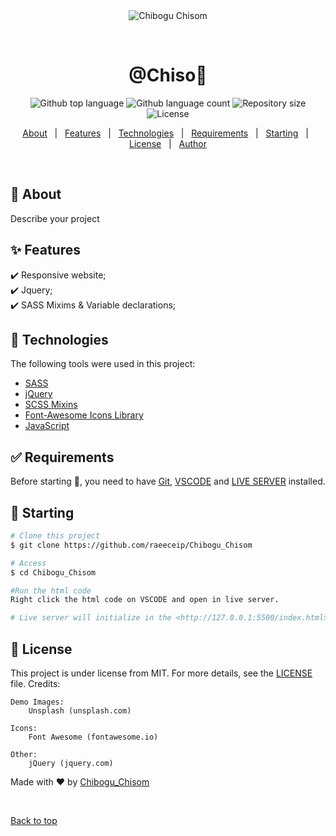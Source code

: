 <div align="center" id="top"> 
  <img src="./.github/app.gif" alt="Chibogu Chisom" />

&#xa0;

  <!-- <a href="https://GitHub.io/raeeceip">Demo</a> -->
</div>

<h1 align="center">@Chiso💚</h1>

<p align="center">
  <img alt="Github top language" src="https://img.shields.io/github/languages/top/raeeceip/Chibogu_Chisom?color=56BEB8">

  <img alt="Github language count" src="https://img.shields.io/github/languages/count/raeeceip/Chibogu_Chisom?color=56BEB8">

  <img alt="Repository size" src="https://img.shields.io/github/repo-size/raeeceip/Chibogu_Chisom?color=56BEB8">

  <img alt="License" src="https://img.shields.io/github/license/raeeceip/Chibogu_Chisom?color=56BEB8">

  <!-- <img alt="Github issues" src="https://img.shields.io/github/issues/raeeceip/Chibogu_Chisom?color=56BEB8" /> -->

  <!-- <img alt="Github forks" src="https://img.shields.io/github/forks/raeeceip/Chibogu_Chisom?color=56BEB8" /> -->

  <!-- <img alt="Github stars" src="https://img.shields.io/github/stars/raeeceip/Chibogu_Chisom?color=56BEB8" /> -->
</p>

<!-- Status -->

<!-- <h4 align="center">
	🚧  Chibogu_Chisom 🚀 Under construction...  🚧
</h4>

<hr> -->

<p align="center">
  <a href="#dart-about">About</a> &#xa0; | &#xa0; 
  <a href="#sparkles-features">Features</a> &#xa0; | &#xa0;
  <a href="#rocket-technologies">Technologies</a> &#xa0; | &#xa0;
  <a href="#white_check_mark-requirements">Requirements</a> &#xa0; | &#xa0;
  <a href="#checkered_flag-starting">Starting</a> &#xa0; | &#xa0;
  <a href="#memo-license">License</a> &#xa0; | &#xa0;
  <a href="https://github.com/raeeceip" target="_blank">Author</a>
</p>

<br>

## :dart: About

Describe your project

## :sparkles: Features

:heavy_check_mark: Responsive website;\
:heavy_check_mark: Jquery;\
:heavy_check_mark: SASS Mixims & Variable declarations;

## :rocket: Technologies

The following tools were used in this project:

- [SASS](https://developer.mozilla.org/en-US/docs/Glossary/CSS_preprocessor)
- [jQuery](https://api.jquery.com/)
- [SCSS Mixins](https://itnext.io/writing-media-queries-with-sass-mixins-3ea591ea3ea4)
- [Font-Awesome Icons Library](https://fontawesome.com/v4/get-started/)
- [JavaScript](https://developer.mozilla.org/en-US/docs/Web/JavaScript)

## :white_check_mark: Requirements

Before starting :checkered_flag:, you need to have [Git](https://git-scm.com), [VSCODE](https://code.visualstudio.com/download) and [LIVE SERVER](https://marketplace.visualstudio.com/items?itemName=ritwickdey.LiveServer) installed.

## :checkered_flag: Starting

```bash
# Clone this project
$ git clone https://github.com/raeeceip/Chibogu_Chisom

# Access
$ cd Chibogu_Chisom

#Run the html code
Right click the html code on VSCODE and open in live server.

# Live server will initialize in the <http://127.0.0.1:5500/index.html>
```

## :memo: License

This project is under license from MIT. For more details, see the [LICENSE](LICENSE.md) file.
Credits:

    Demo Images:
    	Unsplash (unsplash.com)

    Icons:
    	Font Awesome (fontawesome.io)

    Other:
    	jQuery (jquery.com)

Made with :heart: by <a href="https://github.com/raeeceip" target="_blank">Chibogu_Chisom</a>

&#xa0;

<a href="#top">Back to top</a>
